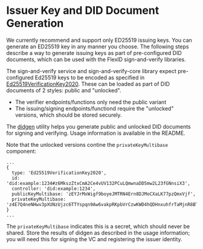 # Issuer Key and DID Document Generation

We currently recommend and support only ED25519 issuing keys. You can generate an ED25519 key in any manner you choose. The following steps describe a way to generate issuing keys as part of pre-configured DID documents, which can be used with the FlexID sign-and-verify libraries.

The sign-and-verify service and sign-and-verify-core library expect pre-configured Ed25519 keys to be encoded as specified in [Ed25519VerificationKey2020](https://github.com/digitalbazaar/ed25519-verification-key-2020). These can be loaded as part of DID documents of 2 styles: public and "unlocked". 

- The verifier endpoints/functions only need the public variant
- The issuing/signing endpoints/functiond require the "unlocked" versions, which should be stored securely.

The [didgen](https://github.com/flexid/didgen) utility helps you generate public and unlocked DID documents for signing and verifying. Usage information is available in the README.

Note that the unlocked versions contine the `privateKeyMultibase` component:


```
...
{
  type: 'Ed25519VerificationKey2020',
  id: 'did:example:1234#z6MkszZtxCmA2Ce4vUV132PCuLQmwnaDD5mw2L23fGNnsiX3',
  controller: 'did:example:1234',
  publicKeyMultibase: 'zEYJrMxWigf9boyeJMTRN4Ern8DJMoCXaLK77pzQmxVjf',
  privateKeyMultibase: 'z4E7Q4neNHwv3pXUNzUjzc6TTYspqn9Aw6vakpRKpbVrCzwKWD4hQDHnxuhfrTaMjnR8BTp9NeUvJiwJoSUM6xHAZ'
}
...
```

The `privateKeyMultibase` indicates this is a secret, which should never be shared. Store the results of didgen as described in the usage information; you will need this for signing the VC and registering the issuer identity. 

